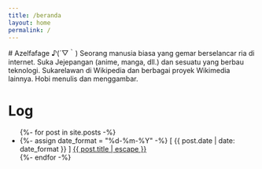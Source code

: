 ```yaml
---
title: /beranda
layout: home
permalink: /
---
```

<title>Azelfafage</title>
# Azelfafage ♪(´▽｀)
Seorang manusia biasa yang gemar berselancar ria di internet. Suka Jejepangan (anime, manga, dll.) dan sesuatu yang berbau teknologi. Sukarelawan di Wikipedia dan berbagai proyek Wikimedia lainnya. Hobi menulis dan menggambar.

# Log
<ul>
    {%- for post in site.posts -%}
    <li>
      {%- assign date_format = "%d-%m-%Y" -%}
      [ {{ post.date | date: date_format }} ] <a href="{{ post.url | relative_url }}">{{ post.title | escape }}</a>
    </li>
    {%- endfor -%}
  </ul>